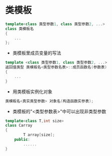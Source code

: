 # 类模板

```cpp
template<class 类型参数1, class 类型参数2, ...>
class 类模板名
{
    ...
};
```

* 类模板里成员变量的写法

```cpp
template <class 类型参数1, class 类型参数2, ...>
返回值类型 类模板名<类型参数名表>::成员函数名(参数表)
{
    ...
}
```

* 用类模板实例化对象

```cpp
类模板名<真实类型参数> 对象名(构造函数实参表);
```

* 类模板的"<类型参数表>"中可以出现非类型参数

```cpp
template<class T,int size>
class Carray
{
        T array[size];
    public:
        ......
}
```
